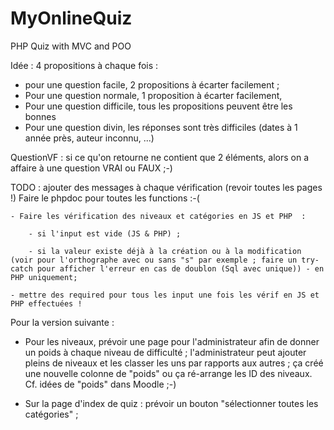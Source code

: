 # MyOnlineQuiz

PHP Quiz with MVC and POO

Idée : 4 propositions à chaque fois :

- pour une question facile, 2 propositions à écarter facilement ;
- Pour une question normale, 1 proposition à écarter facilement,
- Pour une question difficile, tous les propositions peuvent être les bonnes
- Pour une question divin, les réponses sont très difficiles (dates à 1 année près, auteur inconnu, ...)

QuestionVF : si ce qu'on retourne ne contient que 2 éléments, alors on a affaire à une question VRAI ou FAUX ;-)

TODO : ajouter des messages à chaque vérification (revoir toutes les pages !)
Faire le phpdoc pour toutes les functions :-(

    - Faire les vérification des niveaux et catégories en JS et PHP  :

        - si l'input est vide (JS & PHP) ;

        - si la valeur existe déjà à la création ou à la modification (voir pour l'orthographe avec ou sans "s" par exemple ; faire un try-catch pour afficher l'erreur en cas de doublon (Sql avec unique)) - en PHP uniquement;

    - mettre des required pour tous les input une fois les vérif en JS et PHP effectuées !

Pour la version suivante :

- Pour les niveaux, prévoir une page pour l'administrateur afin de donner un poids à chaque niveau de difficulté ;
  l'administrateur peut ajouter pleins de niveaux et les classer les uns par rapports aux autres ;
  ça créé une nouvelle colonne de "poids" ou ça ré-arrange les ID des niveaux.
  Cf. idées de "poids" dans Moodle ;-)

- Sur la page d'index de quiz : prévoir un bouton "sélectionner toutes les catégories" ;

<!-- <label class="btn btn-primary">
                <input type="checkbox"><?= //$categorie->name ?>
                </label> -->
